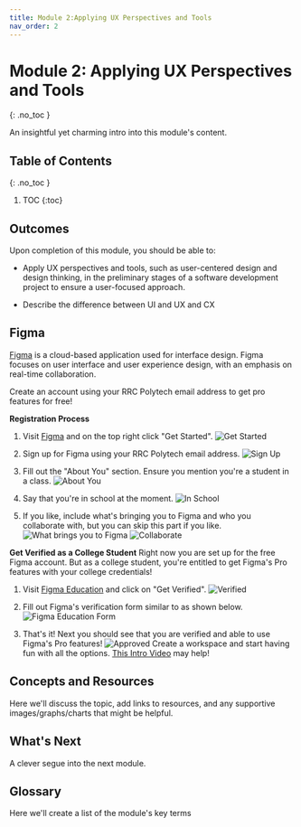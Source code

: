 ```yaml
---
title: Module 2:Applying UX Perspectives and Tools
nav_order: 2
---
```


<!-- prettier-ignore-start-->

# Module 2: Applying UX Perspectives and Tools
{: .no_toc }

An insightful yet charming intro into this module's content.

## Table of Contents
{: .no_toc }

1. TOC
{:toc}
      
<!-- prettier-ignore-end -->

## Outcomes

Upon completion of this module, you should be able to:

- Apply UX perspectives and tools, such as user-centered design and design thinking, in the preliminary stages of a software development project to ensure a user-focused approach.

- Describe the difference between UI and UX and CX

## Figma

[Figma](https://www.figma.com) is a cloud-based application used for interface design. Figma focuses on user interface and user experience design, with an emphasis on real-time collaboration.

Create an account using your RRC Polytech email address to get pro features for free!

**Registration Process**

1. Visit [Figma](https://www.figma.com) and on the top right click "Get Started". ![Get Started](getstarted.png)

1. Sign up for Figma using your RRC Polytech email address. ![Sign Up](figma1.png)

1. Fill out the "About You" section. Ensure you mention you're a student in a class. ![About You](figma3.png)

1. Say that you're in school at the moment. ![In School](figma4.png)

1. If you like, include what's bringing you to Figma and who you collaborate with, but you can skip this part if you like. ![What brings you to Figma](figma5.png) ![Collaborate](figma6.png)

**Get Verified as a College Student**
Right now you are set up for the free Figma account. But as a college student, you're entitled to get Figma's Pro features with your college credentials!

1. Visit [Figma Education](https://www.figma.com/education) and click on "Get Verified". ![Verified](figma0.png)

1. Fill out Figma's verification form similar to as shown below. ![Figma Education Form](figma7.png)

1. That's it! Next you should see that you are verified and able to use Figma's Pro features! ![Approved](figma8.png) Create a workspace and start having fun with all the options. [This Intro Video](https://youtu.be/jk1T0CdLxwU?t=85) may help!

## Concepts and Resources

Here we'll discuss the topic, add links to resources, and any supportive images/graphs/charts that might be helpful.

## What's Next

A clever segue into the next module.

## Glossary

Here we'll create a list of the module's key terms

